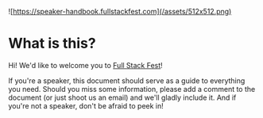 ![https://speaker-handbook.fullstackfest.com](/assets/512x512.png)

# What is this?

Hi! We'd like to welcome you to [Full Stack Fest](https://fullstackfest.com)!

If you're a speaker, this document should serve as a guide to everything you need. Should you miss some information, please add a comment to the document \(or just shoot us an email\) and we'll gladly include it. And if you're not a speaker, don't be afraid to peek in!

